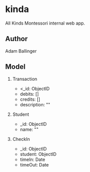# kinda
All Kinds Montessori internal web app.

## Author
Adam Ballinger

## Model

1. Transaction

    - <_id: ObjectID
    - debits: []
    - credits: []
    - description: ""

2. Student

    - _id: ObjectID
    - name: ""

3. CheckIn

    - _id: ObjectID
    - student: ObjectID
    - timeIn: Date
    - timeOut: Date



